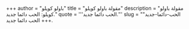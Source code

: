 +++
author = "باولو كويلو"
title = "مقولة باولو كويلو"
description = "مقولة باولو كويلو: الحب دائما جديد."
quote = '''الحب دائما جديد.''' 
slug = "الحب-دائما-جديد"
+++
الحب دائما جديد.
